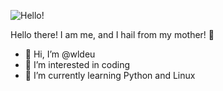 ![Hello!](https://img.shields.io/badge/Hello!-Welcome%20to%20my%20Profile!-brightgreen)

Hello there! I am me, and I hail from my mother! 🌟

- 👋 Hi, I’m @wldeu
- 👀 I’m interested in coding
- 🌱 I’m currently learning Python and Linux
